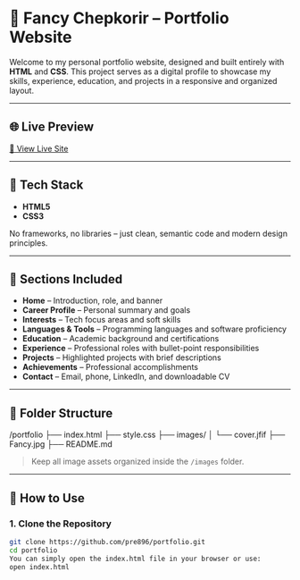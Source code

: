 # 💼 Fancy Chepkorir – Portfolio Website

Welcome to my personal portfolio website, designed and built entirely with **HTML** and **CSS**. This project serves as a digital profile to showcase my skills, experience, education, and projects in a responsive and organized layout.

---

## 🌐 Live Preview

[🔗 View Live Site](https://pre896.github.io/portfolio/)  

---

## 🧰 Tech Stack

- **HTML5**
- **CSS3**

No frameworks, no libraries – just clean, semantic code and modern design principles.

---

## 📌 Sections Included

- **Home** – Introduction, role, and banner  
- **Career Profile** – Personal summary and goals  
- **Interests** – Tech focus areas and soft skills  
- **Languages & Tools** – Programming languages and software proficiency  
- **Education** – Academic background and certifications  
- **Experience** – Professional roles with bullet-point responsibilities  
- **Projects** – Highlighted projects with brief descriptions  
- **Achievements** – Professional accomplishments  
- **Contact** – Email, phone, LinkedIn, and downloadable CV

---

## 📁 Folder Structure

/portfolio
├── index.html
├── style.css
├── images/
│ └── cover.jfif
├── Fancy.jpg
├── README.md

> Keep all image assets organized inside the `/images` folder.

---

## 🚀 How to Use

### 1. Clone the Repository
```bash
git clone https://github.com/pre896/portfolio.git
cd portfolio
You can simply open the index.html file in your browser or use:
open index.html

